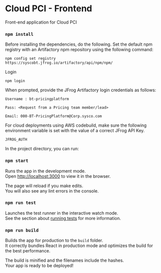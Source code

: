Cloud PCI - Frontend
================================

Front-end application for Cloud PCI

### `npm install`
Before installing the dependencies, do the following.
Set the default npm registry with an Artifactory npm repository using the following command:

`npm config set registry https://syscobt.jfrog.io/artifactory/api/npm/npm/`

Login

`npm login`

When prompted, provide the JFrog Artifactory login credentials as follows:

`Username : bt-pricingplatform`

`Pass: <Request from a Pricing team member/lead>`

`Email: 000-BT-PricingPlatform@Corp.sysco.com`

For cloud deployments using AWS codebuild, make sure the following environment variable is set with the value of a correct JFrog API Key.

`JFROG_AUTH`

In the project directory, you can run:

### `npm start`

Runs the app in the development mode.<br />
Open [http://localhost:3000](http://localhost:3000) to view it in the browser.

The page will reload if you make edits.<br />
You will also see any lint errors in the console.

### `npm run test`

Launches the test runner in the interactive watch mode.<br />
See the section about [running tests](https://facebook.github.io/create-react-app/docs/running-tests) for more information.

### `npm run build`

Builds the app for production to the `build` folder.<br />
It correctly bundles React in production mode and optimizes the build for the best performance.

The build is minified and the filenames include the hashes.<br />
Your app is ready to be deployed!
